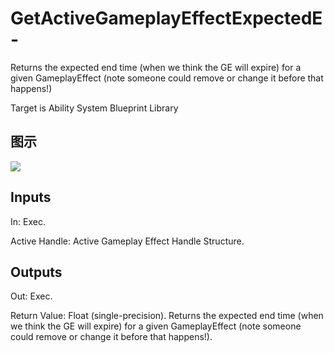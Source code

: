 # GetActiveGameplayEffectExpectedE-

Returns the expected end time (when we think the GE will expire) for a given GameplayEffect (note someone could remove or change it before that happens!)

Target is Ability System Blueprint Library

## 图示

![]($-20221218-17312974.png)

## Inputs

In: Exec.

Active Handle: Active Gameplay Effect Handle Structure.  

## Outputs

Out: Exec.

Return Value: Float (single-precision). Returns the expected end time (when we think the GE will expire) for a given GameplayEffect (note someone could remove or change it before that happens!).


